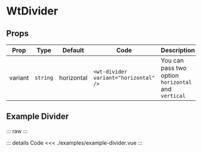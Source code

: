<script setup>
import ExampleDivider from './examples/example-divider.vue';
</script>

# WtDivider

## Props

| Prop    | Type     | Default    | Code                                  | Description                                         |
|---------|----------|------------|---------------------------------------|-----------------------------------------------------|
| variant | `string` | horizontal | `<wt-divider variant="horizontal" />` | You can pass two option `horizontal` and `vertical` |


## Example Divider
::: raw
<ExampleDivider/>
:::

::: details Code
<<< ./examples/example-divider.vue
:::


